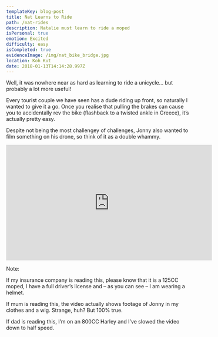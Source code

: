 ```yaml
---
templateKey: blog-post
title: Nat Learns to Ride
path: /nat-rides
description: Natalie must learn to ride a moped
isPersonal: true
emotion: Excited
difficulty: easy
isCompleted: true
evidenceImage: /img/nat_bike_bridge.jpg
location: Koh Kut
date: 2018-01-13T14:14:28.997Z
---
```

Well, it was nowhere near as hard as learning to ride a unicycle… but probably a lot more useful!

Every tourist couple we have seen has a dude riding up front, so naturally I wanted to give it a go. Once you realise that pulling the brakes can cause you to accidentally rev the bike (flashback to a twisted ankle in Greece), it’s actually pretty easy.

Despite not being the most challengey of challenges, Jonny also wanted to film something on his drone, so think of it as a double whammy.

<iframe width="560" height="315" src="https://www.youtube.com/embed/99HQufqJaXE" frameborder="0" allow="autoplay; encrypted-media" allowfullscreen></iframe>

Note:

If my insurance company is reading this, please know that it is a 125CC moped, I have a full driver’s license and – as you can see – I am wearing a helmet.

If mum is reading this, the video actually shows footage of Jonny in my clothes and a wig. Strange, huh? But 100% true.

If dad is reading this, I’m on an 800CC Harley and I’ve slowed the video down to half speed.
